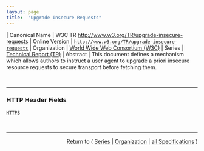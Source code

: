 ```yaml
---
layout: page
title:  "Upgrade Insecure Requests"
---
```


| Canonical Name | W3C TR http://www.w3.org/TR/upgrade-insecure-requests
| Online Version | [`http://www.w3.org/TR/upgrade-insecure-requests`](http://www.w3.org/TR/upgrade-insecure-requests)
| Organization | [World Wide Web Consortium (W3C)](..)
| Series | [Technical Report (TR)](.)
| Abstract | This document defines a mechanism which allows authors to instruct a user agent to upgrade a priori insecure resource requests to secure transport before fetching them.

<br/>
<hr/>

### HTTP Header Fields

[`HTTPS`](/concepts/http-header/HTTPS "This document defines a mechanism which allows authors to instruct a user agent to upgrade a priori insecure resource requests to secure transport before fetching them.")



<br/>
<hr/>

<p style="text-align: right">Return to ( <a href="./">Series</a> | <a href="../">Organization</a> | <a href="../../">all Specifications</a> )</p>